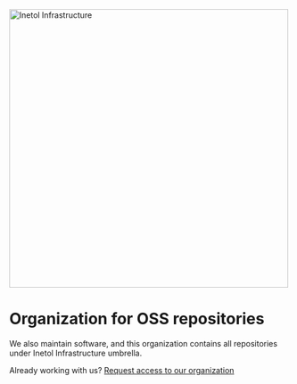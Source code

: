 <a href="https://www.inet.cat">
    <picture>
        <source media="(prefers-color-scheme: dark)" srcset="https://static.x.inetol.net/inetol/infrastructure/brand202306.title.dark.webp">
        <source media="(prefers-color-scheme: light)" srcset="https://static.x.inetol.net/inetol/infrastructure/brand202306.title.light.webp">
        <img alt="Inetol Infrastructure" src="https://static.x.inetol.net/inetol/infrastructure/brand202306.title.fallback.webp" width="500px">
    </picture>
</a>

# Organization for OSS repositories

We also maintain software, and this organization contains all repositories under Inetol Infrastructure umbrella.

Already working with us? <a href="https://docs.google.com/forms/d/e/1FAIpQLSfz6ZKfnoiaZ580f50odnEKUWkZUsqYrcwgEvQ1zMmCVlUfEw/viewform">Request access to our organization</a>
